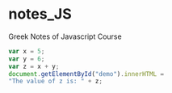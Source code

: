 # notes_JS
Greek Notes of Javascript Course
```js
var x = 5;
var y = 6;
var z = x + y;
document.getElementById("demo").innerHTML =
"The value of z is: " + z;
```
